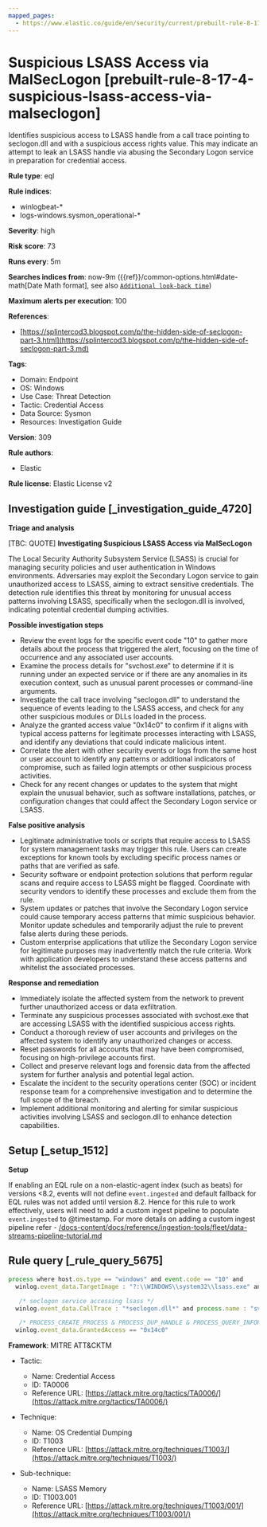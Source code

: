 ```yaml
---
mapped_pages:
  - https://www.elastic.co/guide/en/security/current/prebuilt-rule-8-17-4-suspicious-lsass-access-via-malseclogon.html
---
```


# Suspicious LSASS Access via MalSecLogon [prebuilt-rule-8-17-4-suspicious-lsass-access-via-malseclogon]

Identifies suspicious access to LSASS handle from a call trace pointing to seclogon.dll and with a suspicious access rights value. This may indicate an attempt to leak an LSASS handle via abusing the Secondary Logon service in preparation for credential access.

**Rule type**: eql

**Rule indices**:

* winlogbeat-*
* logs-windows.sysmon_operational-*

**Severity**: high

**Risk score**: 73

**Runs every**: 5m

**Searches indices from**: now-9m ({{ref}}/common-options.html#date-math[Date Math format], see also [`Additional look-back time`](docs-content://solutions/security/detect-and-alert/create-detection-rule.md#rule-schedule))

**Maximum alerts per execution**: 100

**References**:

* [https://splintercod3.blogspot.com/p/the-hidden-side-of-seclogon-part-3.html](https://splintercod3.blogspot.com/p/the-hidden-side-of-seclogon-part-3.md)

**Tags**:

* Domain: Endpoint
* OS: Windows
* Use Case: Threat Detection
* Tactic: Credential Access
* Data Source: Sysmon
* Resources: Investigation Guide

**Version**: 309

**Rule authors**:

* Elastic

**Rule license**: Elastic License v2

## Investigation guide [_investigation_guide_4720]

**Triage and analysis**

[TBC: QUOTE]
**Investigating Suspicious LSASS Access via MalSecLogon**

The Local Security Authority Subsystem Service (LSASS) is crucial for managing security policies and user authentication in Windows environments. Adversaries may exploit the Secondary Logon service to gain unauthorized access to LSASS, aiming to extract sensitive credentials. The detection rule identifies this threat by monitoring for unusual access patterns involving LSASS, specifically when the seclogon.dll is involved, indicating potential credential dumping activities.

**Possible investigation steps**

* Review the event logs for the specific event code "10" to gather more details about the process that triggered the alert, focusing on the time of occurrence and any associated user accounts.
* Examine the process details for "svchost.exe" to determine if it is running under an expected service or if there are any anomalies in its execution context, such as unusual parent processes or command-line arguments.
* Investigate the call trace involving "seclogon.dll" to understand the sequence of events leading to the LSASS access, and check for any other suspicious modules or DLLs loaded in the process.
* Analyze the granted access value "0x14c0" to confirm if it aligns with typical access patterns for legitimate processes interacting with LSASS, and identify any deviations that could indicate malicious intent.
* Correlate the alert with other security events or logs from the same host or user account to identify any patterns or additional indicators of compromise, such as failed login attempts or other suspicious process activities.
* Check for any recent changes or updates to the system that might explain the unusual behavior, such as software installations, patches, or configuration changes that could affect the Secondary Logon service or LSASS.

**False positive analysis**

* Legitimate administrative tools or scripts that require access to LSASS for system management tasks may trigger this rule. Users can create exceptions for known tools by excluding specific process names or paths that are verified as safe.
* Security software or endpoint protection solutions that perform regular scans and require access to LSASS might be flagged. Coordinate with security vendors to identify these processes and exclude them from the rule.
* System updates or patches that involve the Secondary Logon service could cause temporary access patterns that mimic suspicious behavior. Monitor update schedules and temporarily adjust the rule to prevent false alerts during these periods.
* Custom enterprise applications that utilize the Secondary Logon service for legitimate purposes may inadvertently match the rule criteria. Work with application developers to understand these access patterns and whitelist the associated processes.

**Response and remediation**

* Immediately isolate the affected system from the network to prevent further unauthorized access or data exfiltration.
* Terminate any suspicious processes associated with svchost.exe that are accessing LSASS with the identified suspicious access rights.
* Conduct a thorough review of user accounts and privileges on the affected system to identify any unauthorized changes or access.
* Reset passwords for all accounts that may have been compromised, focusing on high-privilege accounts first.
* Collect and preserve relevant logs and forensic data from the affected system for further analysis and potential legal action.
* Escalate the incident to the security operations center (SOC) or incident response team for a comprehensive investigation and to determine the full scope of the breach.
* Implement additional monitoring and alerting for similar suspicious activities involving LSASS and seclogon.dll to enhance detection capabilities.


## Setup [_setup_1512]

**Setup**

If enabling an EQL rule on a non-elastic-agent index (such as beats) for versions <8.2, events will not define `event.ingested` and default fallback for EQL rules was not added until version 8.2. Hence for this rule to work effectively, users will need to add a custom ingest pipeline to populate `event.ingested` to @timestamp. For more details on adding a custom ingest pipeline refer - [/docs-content/docs/reference/ingestion-tools/fleet/data-streams-pipeline-tutorial.md](docs-content://reference/ingestion-tools/fleet/data-streams-pipeline-tutorial.md)


## Rule query [_rule_query_5675]

```js
process where host.os.type == "windows" and event.code == "10" and
  winlog.event_data.TargetImage : "?:\\WINDOWS\\system32\\lsass.exe" and

   /* seclogon service accessing lsass */
  winlog.event_data.CallTrace : "*seclogon.dll*" and process.name : "svchost.exe" and

   /* PROCESS_CREATE_PROCESS & PROCESS_DUP_HANDLE & PROCESS_QUERY_INFORMATION */
  winlog.event_data.GrantedAccess == "0x14c0"
```

**Framework**: MITRE ATT&CKTM

* Tactic:

    * Name: Credential Access
    * ID: TA0006
    * Reference URL: [https://attack.mitre.org/tactics/TA0006/](https://attack.mitre.org/tactics/TA0006/)

* Technique:

    * Name: OS Credential Dumping
    * ID: T1003
    * Reference URL: [https://attack.mitre.org/techniques/T1003/](https://attack.mitre.org/techniques/T1003/)

* Sub-technique:

    * Name: LSASS Memory
    * ID: T1003.001
    * Reference URL: [https://attack.mitre.org/techniques/T1003/001/](https://attack.mitre.org/techniques/T1003/001/)



